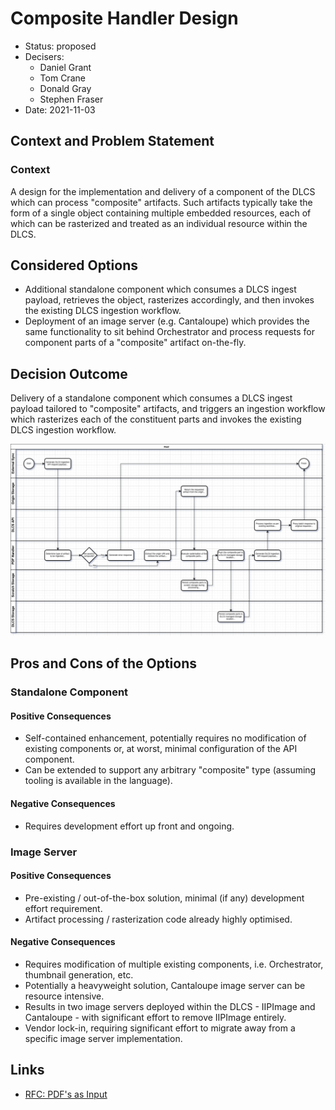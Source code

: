 # Composite Handler Design

- Status: proposed
- Decisers:
  - Daniel Grant
  - Tom Crane
  - Donald Gray
  - Stephen Fraser
- Date: 2021-11-03

## Context and Problem Statement

### Context

A design for the implementation and delivery of a component of the DLCS
which can process "composite" artifacts. Such artifacts typically take
the form of a single object containing multiple embedded resources, each
of which can be rasterized and treated as an individual resource within
the DLCS.

## Considered Options

- Additional standalone component which consumes a DLCS ingest payload,
  retrieves the object, rasterizes accordingly, and then invokes the
  existing DLCS ingestion workflow.
- Deployment of an image server (e.g. Cantaloupe) which provides the
  same functionality to sit behind Orchestrator and process requests for
  component parts of a "composite" artifact on-the-fly.

## Decision Outcome

Delivery of a standalone component which consumes a DLCS ingest payload
tailored to "composite" artifacts, and triggers an ingestion workflow
which rasterizes each of the constituent parts and invokes the existing
DLCS ingestion workflow.

![0001-flowchart.png](images/0001-flowchart.png)

## Pros and Cons of the Options

### Standalone Component

#### Positive Consequences

- Self-contained enhancement, potentially requires no modification of
  existing components or, at worst, minimal configuration of the API
  component.
- Can be extended to support any arbitrary "composite" type (assuming
  tooling is available in the language).

#### Negative Consequences

- Requires development effort up front and ongoing.

### Image Server

#### Positive Consequences

- Pre-existing / out-of-the-box solution, minimal (if any) development
  effort requirement.
- Artifact processing / rasterization code already highly optimised.

#### Negative Consequences

- Requires modification of multiple existing components, i.e.
  Orchestrator, thumbnail generation, etc.
- Potentially a heavyweight solution, Cantaloupe image server can be
  resource intensive.
- Results in two image servers deployed within the DLCS - IIPImage and
  Cantaloupe - with significant effort to remove IIPImage entirely.
- Vendor lock-in, requiring significant effort to migrate away from a 
  specific image server implementation.

## Links

- [RFC: PDF's as Input](https://github.com/dlcs/protagonist/blob/master/docs/rfcs/011-pdfs-as-input.md)
